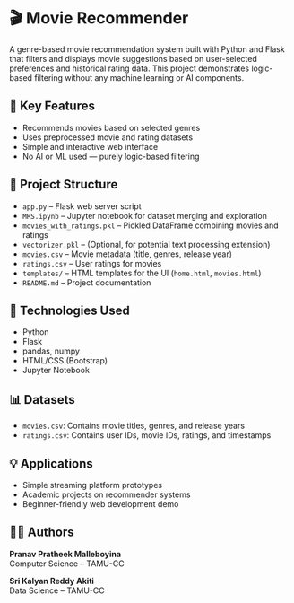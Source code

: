 # 🎬 Movie Recommender

A genre-based movie recommendation system built with Python and Flask that filters and displays movie suggestions based on user-selected preferences and historical rating data. This project demonstrates logic-based filtering without any machine learning or AI components.

## 🧠 Key Features  
- Recommends movies based on selected genres  
- Uses preprocessed movie and rating datasets  
- Simple and interactive web interface  
- No AI or ML used — purely logic-based filtering  

## 📁 Project Structure  
- `app.py` – Flask web server script  
- `MRS.ipynb` – Jupyter notebook for dataset merging and exploration  
- `movies_with_ratings.pkl` – Pickled DataFrame combining movies and ratings  
- `vectorizer.pkl` – (Optional, for potential text processing extension)  
- `movies.csv` – Movie metadata (title, genres, release year)  
- `ratings.csv` – User ratings for movies  
- `templates/` – HTML templates for the UI (`home.html`, `movies.html`)  
- `README.md` – Project documentation  

## 🧪 Technologies Used  
- Python  
- Flask  
- pandas, numpy  
- HTML/CSS (Bootstrap)  
- Jupyter Notebook  

## 📊 Datasets  
- `movies.csv`: Contains movie titles, genres, and release years  
- `ratings.csv`: Contains user IDs, movie IDs, ratings, and timestamps  

## 💡 Applications  
- Simple streaming platform prototypes  
- Academic projects on recommender systems  
- Beginner-friendly web development demo  

## 👨‍💻 Authors  
**Pranav Pratheek Malleboyina**  
Computer Science – TAMU-CC  

**Sri Kalyan Reddy Akiti**  
Data Science – TAMU-CC  

